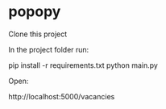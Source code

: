 # popopy

Clone this project

In the project folder run: 

pip install -r requirements.txt
python main.py

Open:

http://localhost:5000/vacancies
